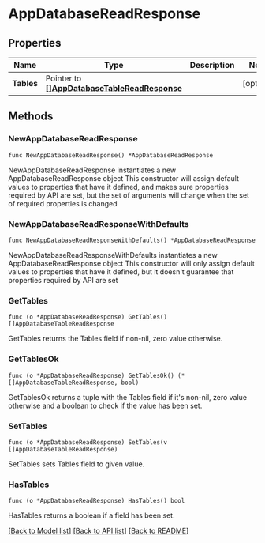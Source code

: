 # AppDatabaseReadResponse

## Properties

Name | Type | Description | Notes
------------ | ------------- | ------------- | -------------
**Tables** | Pointer to [**[]AppDatabaseTableReadResponse**](AppDatabaseTableReadResponse.md) |  | [optional] 

## Methods

### NewAppDatabaseReadResponse

`func NewAppDatabaseReadResponse() *AppDatabaseReadResponse`

NewAppDatabaseReadResponse instantiates a new AppDatabaseReadResponse object
This constructor will assign default values to properties that have it defined,
and makes sure properties required by API are set, but the set of arguments
will change when the set of required properties is changed

### NewAppDatabaseReadResponseWithDefaults

`func NewAppDatabaseReadResponseWithDefaults() *AppDatabaseReadResponse`

NewAppDatabaseReadResponseWithDefaults instantiates a new AppDatabaseReadResponse object
This constructor will only assign default values to properties that have it defined,
but it doesn't guarantee that properties required by API are set

### GetTables

`func (o *AppDatabaseReadResponse) GetTables() []AppDatabaseTableReadResponse`

GetTables returns the Tables field if non-nil, zero value otherwise.

### GetTablesOk

`func (o *AppDatabaseReadResponse) GetTablesOk() (*[]AppDatabaseTableReadResponse, bool)`

GetTablesOk returns a tuple with the Tables field if it's non-nil, zero value otherwise
and a boolean to check if the value has been set.

### SetTables

`func (o *AppDatabaseReadResponse) SetTables(v []AppDatabaseTableReadResponse)`

SetTables sets Tables field to given value.

### HasTables

`func (o *AppDatabaseReadResponse) HasTables() bool`

HasTables returns a boolean if a field has been set.


[[Back to Model list]](../README.md#documentation-for-models) [[Back to API list]](../README.md#documentation-for-api-endpoints) [[Back to README]](../README.md)



